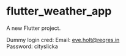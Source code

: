 # flutter_weather_app

A new Flutter project.


Dummy login cred:
Email: eve.holt@reqres.in  
Password: cityslicka
